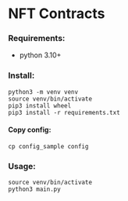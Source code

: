 # NFT Contracts

### Requirements:

- python 3.10+

### Install:

``` 
python3 -m venv venv
source venv/bin/activate
pip3 install wheel
pip3 install -r requirements.txt
```

#### Copy config:

``` 
cp config_sample config
```

### Usage:

``` 
source venv/bin/activate
python3 main.py
```